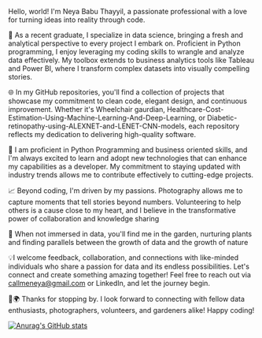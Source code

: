 Hello, world! I'm Neya Babu Thayyil, a passionate professional with a love for turning ideas into reality through code.

🚀 As a recent graduate, I specialize in data science, bringing a fresh and analytical perspective to every project I embark on. Proficient in Python programming, I enjoy leveraging my coding skills to wrangle and analyze data effectively. My toolbox extends to business analytics tools like Tableau and Power BI, where I transform complex datasets into visually compelling stories.

🌐 In my GitHub repositories, you'll find a collection of projects that showcase my commitment to clean code, elegant design, and continuous improvement. Whether it's Wheelchair gaurdian, Healthcare-Cost-Estimation-Using-Machine-Learning-And-Deep-Learning, or Diabetic-retinopathy-using-ALEXNET-and-LENET-CNN-models, each repository reflects my dedication to delivering high-quality software.

🔧 I am proficient in Python Programming and business oriented skills, and I'm always excited to learn and adopt new technologies that can enhance my capabilities as a developer. My commitment to staying updated with industry trends allows me to contribute effectively to cutting-edge projects.

📈  Beyond coding, I'm driven by my passions. Photography allows me to capture moments that tell stories beyond numbers. Volunteering to help others is a cause close to my heart, and I believe in the transformative power of collaboration and knowledge sharing

🌻 When not immersed in data, you'll find me in the garden, nurturing plants and finding parallels between the growth of data and the growth of nature

💡I welcome feedback, collaboration, and connections with like-minded individuals who share a passion for data and its endless possibilities. Let's connect and create something amazing together! Feel free to reach out via callmeneya@gmail.com or LinkedIn, and let the journey begin.

📸🌍 Thanks for stopping by. I look forward to connecting with fellow data enthusiasts, photographers, volunteers, and gardeners alike! Happy coding!

[![Anurag's GitHub stats](https://github-readme-stats.vercel.app/api?username=neyababuthayyil)](https://github.com/anuraghazra/github-readme-stats)
